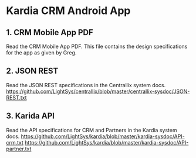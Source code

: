 # Kardia CRM Android App

## 1. CRM Mobile App PDF
Read the CRM Mobile App PDF. This file contains the design specifications for the app as given by Greg.

## 2. JSON REST
Read the JSON REST specifications in the Centrallix system docs.
https://github.com/LightSys/centrallix/blob/master/centrallix-sysdoc/JSON-REST.txt

## 3. Karida API
Read the API specifications for CRM and Partners in the Kardia system docs.
https://github.com/LightSys/kardia/blob/master/kardia-sysdoc/API-crm.txt
https://github.com/LightSys/kardia/blob/master/kardia-sysdoc/API-partner.txt